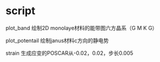 # script
plot_band       绘制2D monolaye材料的能带图六方晶系（G M K G）


plot_potentail  绘制janus材料c方向的静电势


strain          生成应变的POSCAR从-0.02，0.02，步长0.005
